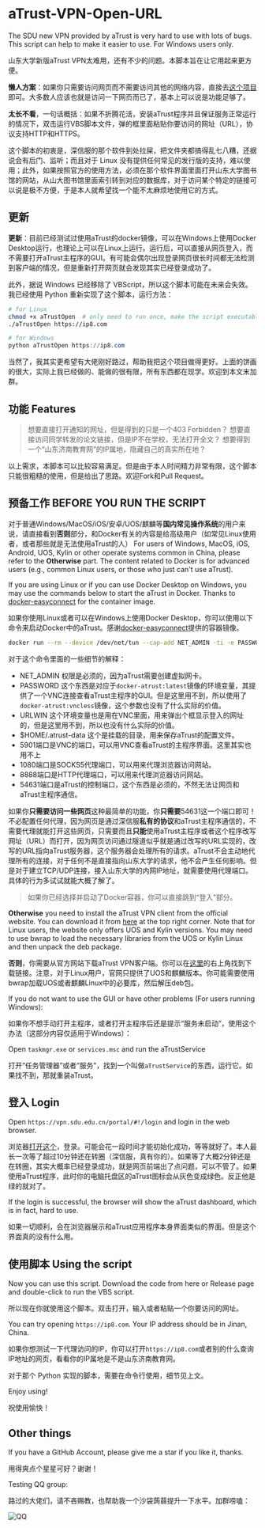 # aTrust-VPN-Open-URL

The SDU new VPN provided by aTrust is very hard to use with lots of bugs. This script can help to make it easier to use. For Windows users only.

山东大学新版aTrust VPN太难用，还有不少的问题。本脚本旨在让它用起来更方便。

**懒人方案**：如果你只需要访问网页而不需要访问其他的网络内容，直接去[这个项目](https://github.com/szw0407/SDU-webvpn-helper/)即可。大多数人应该也就是访问一下网页而已了，基本上可以说是功能足够了。

**太长不看**，一句话概括：如果不折腾花活，安装aTrust程序并且保证服务正常运行的情况下，双击运行VBS脚本文件，弹的框里面粘贴你要访问的网址（URL），协议支持HTTP和HTTPS。

这个脚本的初衷是，深信服的那个软件到处拉屎，把文件夹都搞得乱七八糟，还据说会有后门、监听；而且对于 Linux 没有提供任何常见的发行版的支持，难以使用；此外，如果按照官方的使用方法，必须在那个软件界面里面打开山东大学图书馆的网站，从山大图书馆里面索引转到对应的数据库，对于访问某个特定的链接可以说是极不方便，于是本人就希望找一个能不太麻烦地使用它的方式。

## 更新

**更新**：目前已经测试过使用aTrust的docker镜像，可以在Windows上使用Docker Desktop运行，也理论上可以在Linux上运行。运行后，可以直接从网页登入，而不需要打开aTrust主程序的GUI。有可能会偶尔出现登录网页很长时间都无法检测到客户端的情况，但是重新打开网页就会发现其实已经登录成功了。

此外，据说 Windows 已经移除了 VBScript，所以这个脚本可能在未来会失效。我已经使用 Python 重新实现了这个脚本，运行方法：

```bash
# for Linux
chmod +x aTrustOpen  # only need to run once, make the script executable
./aTrustOpen https://ip8.com
```

```powershell
# for Windows
python aTrustOpen https://ip8.com
```

当然了，我其实更希望有大佬刚好路过，帮助我把这个项目做得更好。上面的饼画的很大，实际上我已经做的、能做的很有限，所有东西都在现学。欢迎到本文末加群。

## 功能 Features

> 想要直接打开通知的网址，但是得到的只是一个403 Forbidden？
> 想要直接访问同学转发的论文链接，但是IP不在学校，无法打开全文？
> 想要得到一个“山东济南教育网”的IP属地，隐藏自己的真实所在地？

以上需求，本脚本可以比较容易满足。但是由于本人时间精力非常有限，这个脚本只能很粗糙的使用，但是给出了思路。欢迎Fork和Pull Request。

## 预备工作 BEFORE YOU RUN THE SCRIPT

对于普通Windows/MacOS/iOS/安卓/UOS/麒麟等**国内常见操作系统**的用户来说，请直接看到**否则**部分，和Docker有关的内容是给高级用户（如常见Linux使用者，或者那些就是无法使用aTrust的人） For users of Windows, MacOS, iOS, Android, UOS, Kylin or other operate systems common in China, please refer to the **Otherwise** part. The content related to Docker is for advanced users (e.g., common Linux users, or those who just can't use aTrust). 

If you are using Linux or if you can use Docker Desktop on Windows, you may use the commands below to start the aTrust in Docker. Thanks to [docker-easyconnect](https://github.com/docker-easyconnect/docker-easyconnect) for the container image.

如果你使用Linux或者可以在Windows上使用Docker Desktop，你可以使用以下命令来启动Docker中的aTrust。感谢[docker-easyconnect](https://github.com/docker-easyconnect/docker-easyconnect)提供的容器镜像。

```bash
docker run --rm --device /dev/net/tun --cap-add NET_ADMIN -ti -e PASSWORD=xxxx -e URLWIN=1 -v $HOME/.atrust-data:/root -p 127.0.0.1:5901:5901 -p 127.0.0.1:1080:1080 -p 127.0.0.1:8888:8888 -p 127.0.0.1:54631:54631 hagb/docker-atrust:vncless
```

对于这个命令里面的一些细节的解释：

- NET_ADMIN 权限是必须的，因为aTrust需要创建虚拟网卡。
- PASSWORD 这个东西是对应于`docker-atrust:latest`镜像的环境变量，其提供了一个VNC连接查看aTrust主程序的GUI。但是这里用不到，所以使用了`docker-atrust:vncless`镜像，这个参数也没有了什么实际的价值。
- URLWIN 这个环境变量也是用在VNC里面，用来弹出个框显示登入的网址的，但是这里用不到，所以也没有什么实际的价值。
- $HOME/.atrust-data 这个是挂载的目录，用来保存aTrust的配置文件。
- 5901端口是VNC的端口，可以用VNC查看aTrust的主程序界面。这里其实也用不上
- 1080端口是SOCKS5代理端口，可以用来代理浏览器访问网站。
- 8888端口是HTTP代理端口，可以用来代理浏览器访问网站。
- 54631端口是aTrust的控制端口，这个东西是必须的，不然无法让网页和aTrust主程序通信。

如果你**只需要访问一些网页**这种最简单的功能，你**只需要**54631这一个端口即可！不必配置任何代理，因为网页是通过深信服**私有的协议**和aTrust主程序通信的，不需要代理就能打开这些网页，只需要而且**只能**使用aTrust主程序或者这个程序改写网址（URL）而打开，因为网页访问通过隧道似乎就是通过改写的URL实现的，改写的URL指向aTrust服务器，这个服务器会处理所有的请求。aTrust不会主动地代理所有的连接，对于任何不是直接指向山东大学的请求，他不会产生任何影响。但是对于建立TCP/UDP连接，接入山东大学的内网IP地址，就需要使用代理端口。具体的行为多试试就能大概了解了。

> 如果你已经选择并启动了Docker容器，你可以直接跳到“登入”部分。

**Otherwise** you need to install the aTrust VPN client from the official website. You can download it from [here](https://vpn.sdu.edu.cn/) at the top right corner. Note that for Linux users, the website only offers UOS and Kylin versions. You may need to use bwrap to load the necessary libraries from the UOS or Kylin Linux and then unpack the deb package.

**否则**，你需要从官方网站下载aTrust VPN客户端。你可以在[这里](https://vpn.sdu.edu.cn/)的右上角找到下载链接。注意，对于Linux用户，官网只提供了UOS和麒麟版本。你可能需要使用bwrap加载UOS或者麒麟Linux中的必要库，然后解压deb包。

If you do not want to use the GUI or have other problems (For users running Windows):

如果你不想手动打开主程序，或者打开主程序后还是提示“服务未启动”，使用这个办法（这部分内容仅适用于Windows）：

Open `taskmgr.exe` or `services.msc` and run the aTrustService

打开“任务管理器”或者“服务”，找到一个叫做`aTrustService`的东西，运行它。如果找不到，那就重装aTrust。

## 登入 Login

Open `https://vpn.sdu.edu.cn/portal/#!/login` and login in the web browser.

浏览器[打开这个](https://vpn.sdu.edu.cn/portal/#!/login)，登录。可能会花一段时间才能初始化成功，等等就好了。本人最长一次等了超过10分钟还在转圈（深信服，真有你的）。如果等了大概2分钟还是在转圈，其实大概率已经登录成功，就是网页前端出了点问题，可以不管了。如果使用aTrust程序，此时你的电脑托盘区的aTrust图标会从灰色变成绿色。反正他是绿的就对了。

If the login is successful, the browser will show the aTrust dashboard, which is in fact, hard to use.

如果一切顺利，会在浏览器展示和aTrust应用程序本身界面类似的界面。但是这个界面真的没有什么用。

## 使用脚本 Using the script

Now you can use this script. Download the code from here or Release page and double-click to run the VBS script.

所以现在你就使用这个脚本。双击打开，输入或者粘贴一个你要访问的网址。

You can try opening `https://ip8.com`. Your IP address should be in Jinan, China.

如果你想测试一下代理访问的IP，你可以打开`https://ip8.com`或者别的什么查询IP地址的网页，看看你的IP属地是不是山东济南教育网。

对于那个 Python 实现的脚本，需要在命令行使用，细节见上文。

Enjoy using!

祝使用愉快！

## Other things

If you have a GitHub Account, please give me a star if you like it, thanks.

用得爽点个星星可好？谢谢！

Testing QQ group:

路过的大佬们，请不吝赐教，也帮助我一个沙袋蒟蒻提升一下水平。加群唠嗑：

![QQ](https://szw0407.github.io/images/QQgroup.jpg)
